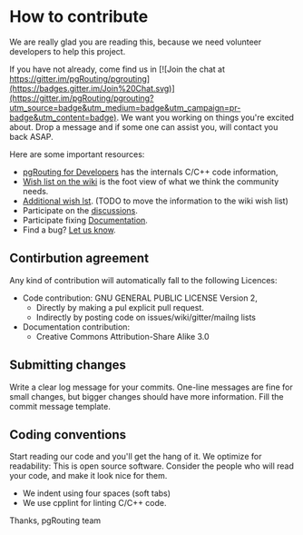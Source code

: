 # How to contribute

We are really glad you are reading this, because we need volunteer developers to help this project.

If you have not already, come find us in [![Join the chat at https://gitter.im/pgRouting/pgrouting](https://badges.gitter.im/Join%20Chat.svg)](https://gitter.im/pgRouting/pgrouting?utm_source=badge&utm_medium=badge&utm_campaign=pr-badge&utm_content=badge). We want you working on things you're excited about. Drop a message and if some one can assist you, will contact you back ASAP.

Here are some important resources:

  * [pgRouting for Developers](http://docs.pgrouting.org/doxy/2.4/index.html) has the internals C/C++ code information,
  * [Wish list on the wiki](https://github.com/pgRouting/pgrouting/wiki/GSoC-Ideas) is the foot view of what we think the community needs.
  * [Additional wish lst](https://github.com/pgRouting/pgrouting/issues?q=is%3Aopen+is%3Aissue+label%3A%22Functionality+Request%22). (TODO to move the information to the wiki wish list)
  * Participate on the [discussions](https://github.com/pgRouting/pgrouting/issues?q=is%3Aopen+is%3Aissue+label%3ADiscussion).
  * Participate fixing [Documentation](https://github.com/pgRouting/pgrouting/issues?q=is%3Aopen+is%3Aissue+label%3ADocumentation).
  * Find a bug? [Let us know](https://github.com/pgRouting/pgrouting/issues).

## Contirbution agreement

Any kind of contribution will automatically fall to the following Licences:

- Code contribution: GNU GENERAL PUBLIC LICENSE Version 2,
  - Directly by making a pul explicit pull request.
  - Indirectly by posting code on issues/wiki/gitter/mailng lists
- Documentation contribution:
  - Creative Commons Attribution-Share Alike 3.0
  
## Submitting changes


Write a clear log message for your commits. One-line messages are fine for small changes, but bigger changes should have more information.
Fill the commit message template.

## Coding conventions

Start reading our code and you'll get the hang of it. We optimize for readability:
This is open source software. Consider the people who will read your code, and make it look nice for them.

  * We indent using four spaces (soft tabs)
  * We use cpplint for linting C/C++ code.

Thanks,
pgRouting team

